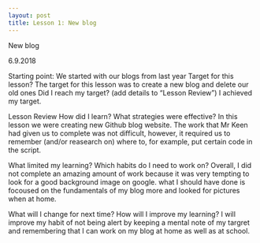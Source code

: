```yaml
---
layout: post
title: Lesson 1: New blog
---
```


New blog

6.9.2018


Starting point:
We started with our blogs from last year
Target for this lesson?
The target for this lesson was to create a new blog and delete our old ones
Did I reach my target? (add details to “Lesson Review”)
I achieved my target.

Lesson Review
How did I learn? What strategies were effective? In this lesson we were creating new Github blog website.
The work that Mr Keen  had given us to complete was not difficult, however, it required us to remember (and/or reasearch on) where to, for example, put certain code in the script.
 
What limited my learning? Which habits do I need to work on? 
Overall, I did not complete an amazing amount of work because it was very tempting to look for a good background image on google. what I should have done is focoused on the fundamentals of my blog more and looked for pictures when at home.


What will I change for next time? How will I improve my learning?
I will improve my habit of not being alert by keeping a mental note of my targret and remembering that I can work on my blog at home as well as at school.

